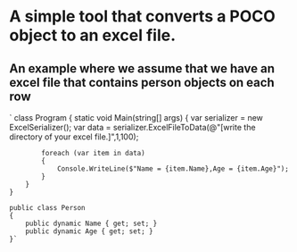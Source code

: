 # A simple tool that converts a POCO object to an excel file.



## An example where we assume that we have an excel file that contains person objects on each row

    

`    class Program
    {
        static void Main(string[] args)
        {            var serializer = new ExcelSerializer();
            var data = serializer.ExcelFileToData<ExcelObj>(@"[write the directory of your excel file.]",1,100);

            foreach (var item in data)
            {
                Console.WriteLine($"Name = {item.Name},Age = {item.Age}");
            }
        }
    }

    public class Person
    {
        public dynamic Name { get; set; }
        public dynamic Age { get; set; }
    }`
